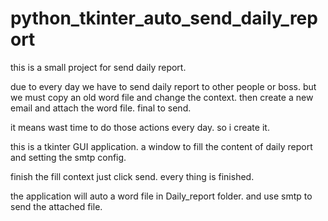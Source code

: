 # python_tkinter_auto_send_daily_report

this is a small project for send daily report.

due to every day we have to send daily report to other people or boss. 
but we must copy an old word file and change the context.
then create a new email and attach the word file. final to send.

it means wast time to do those actions every day. so i create it.

this is a tkinter GUI application. a window to fill the content of daily report and setting the smtp config.

finish the fill context just click send. every thing is finished.

the application will auto a word file in Daily_report folder. and use smtp to send the attached file.
